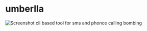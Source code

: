 # umberlla
![Screenshot](https://wallpaperaccess.com/full/452898.jpg)
cli based tool for sms and phonce calling bombing 
